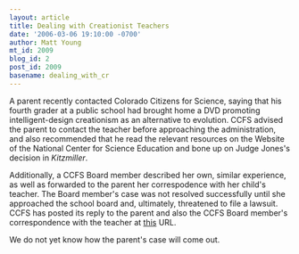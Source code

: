 ```yaml
---
layout: article
title: Dealing with Creationist Teachers
date: '2006-03-06 19:10:00 -0700'
author: Matt Young
mt_id: 2009
blog_id: 2
post_id: 2009
basename: dealing_with_cr
---
```

A parent recently contacted Colorado Citizens for Science, saying that his fourth grader at a public school had brought home a DVD promoting intelligent-design creationism as an alternative to evolution.  CCFS advised the parent to contact the teacher before approaching the administration, and also recommended that he read the relevant resources on the Website of the National Center for Science Education and bone up on Judge Jones's decision in _Kitzmiller_.  

Additionally, a CCFS Board member described her own, similar experience, as well as forwarded to the parent her correspodence with her child's teacher.  The Board member's case was not resolved successfully until she approached the school board and, ultimately, threatened to file a lawsuit.  CCFS has posted its reply to the parent and also the CCFS Board member's correspondence with the teacher at [this](http://www.coloradocfs.org/CaseStudy.pdf) URL.

We do not yet know how the parent's case will come out.
